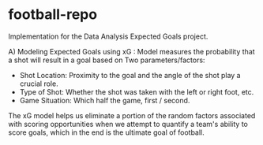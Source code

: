 # football-repo
Implementation for the Data Analysis Expected Goals project.


A)	Modeling Expected Goals using xG :
Model measures the probability that a shot will result in a goal based on Two parameters/factors:
* Shot Location: Proximity to the goal and the angle of the shot play a crucial role.
* Type of Shot:  Whether the shot was taken with the left or right foot, etc.
* Game Situation:  Which half the game, first / second.


The xG model helps us eliminate a portion of the random factors associated with scoring opportunities when we attempt to quantify a team's ability to score goals, which in the end is the ultimate goal of football.

